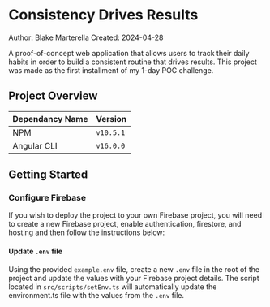 # Consistency Drives Results

Author: Blake Marterella
Created: 2024-04-28

A proof-of-concept web application that allows users to track their daily habits in order to build a consistent routine that drives results. This project was made as the first installment of my 1-day POC challenge.

## Project Overview

| Dependancy Name | Version |
| -------- | -------- |
| NPM    | `v10.5.1`     |
| Angular CLI    |  `v16.0.0`    |


## Getting Started

### Configure Firebase

If you wish to deploy the project to your own Firebase project, you will need to create a new Firebase project, enable authentication, firestore, and hosting and then follow the instructions below:

#### Update `.env` file

Using the provided `example.env` file, create a new `.env` file in the root of the project and update the values with your Firebase project details. The script located in `src/scripts/setEnv.ts` will automatically update the environment.ts file with the values from the `.env` file.